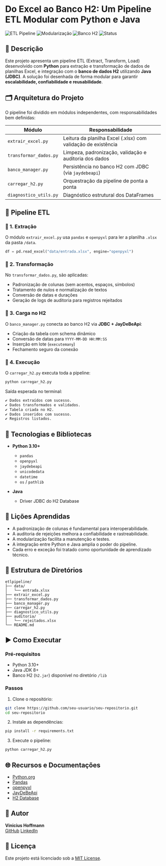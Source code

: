 
# Do Excel ao Banco H2: Um Pipeline ETL Modular com Python e Java

![ETL Pipeline](https://img.shields.io/badge/ETL-Python%20%2B%20Java-green)
![Modularização](https://img.shields.io/badge/Arquitetura-Modular-blue)
![Banco H2](https://img.shields.io/badge/Banco-H2-yellow)
![Status](https://img.shields.io/badge/Status-Em%20Desenvolvimento-orange)

## 📌 Descrição

Este projeto apresenta um pipeline ETL (Extract, Transform, Load) desenvolvido com **Python** para extração e transformação de dados de planilhas Excel, e integração com o **banco de dados H2** utilizando **Java (JDBC)**. A solução foi desenhada de forma modular para garantir **escalabilidade, confiabilidade e reusabilidade**.

## 🗂️ Arquitetura do Projeto

O pipeline foi dividido em módulos independentes, com responsabilidades bem definidas:

| Módulo                | Responsabilidade                                                                 |
|-----------------------|-----------------------------------------------------------------------------------|
| `extrair_excel.py`    | Leitura da planilha Excel (.xlsx) com validação de existência                    |
| `transformar_dados.py`| Limpeza, padronização, validação e auditoria dos dados                           |
| `banco_manager.py`    | Persistência no banco H2 com JDBC (via `jaydebeapi`)                             |
| `carregar_h2.py`      | Orquestração da pipeline de ponta a ponta                                        |
| `diagnostico_utils.py`| Diagnóstico estrutural dos DataFrames                                            |

## 🧪 Pipeline ETL

### 🔹 1. Extração

O módulo `extrair_excel.py` usa `pandas` e `openpyxl` para ler a planilha `.xlsx` da pasta `/data`.

```python
df = pd.read_excel("data/entrada.xlsx", engine="openpyxl")
```

### 🔹 2. Transformação

No `transformar_dados.py`, são aplicadas:

- Padronização de colunas (sem acentos, espaços, símbolos)
- Tratamento de nulos e normalização de textos
- Conversão de datas e durações
- Geração de logs de auditoria para registros rejeitados

### 🔹 3. Carga no H2

O `banco_manager.py` conecta ao banco H2 via **JDBC + JayDeBeApi**:

- Criação da tabela com schema dinâmico
- Conversão de datas para `YYYY-MM-DD HH:MM:SS`
- Inserção em lote (`executemany`)
- Fechamento seguro da conexão

### 🔹 4. Execução

O `carregar_h2.py` executa toda a pipeline:

```bash
python carregar_h2.py
```

Saída esperada no terminal:

```bash
✔ Dados extraídos com sucesso.
✔ Dados transformados e validados.
✔ Tabela criada no H2.
✔ Dados inseridos com sucesso.
✔ Registros listados.
```

## 🧰 Tecnologias e Bibliotecas

- **Python 3.10+**
  - `pandas`
  - `openpyxl`
  - `jaydebeapi`
  - `unicodedata`
  - `datetime`
  - `os` / `pathlib`

- **Java**
  - Driver JDBC do H2 Database

## 🧠 Lições Aprendidas

- A padronização de colunas é fundamental para interoperabilidade.
- A auditoria de rejeições melhora a confiabilidade e rastreabilidade.
- A modularização facilita a manutenção e testes.
- A integração entre Python e Java amplia o poder do pipeline.
- Cada erro e exceção foi tratado como oportunidade de aprendizado técnico.

## 📁 Estrutura de Diretórios

```
etlpipeline/
├── data/
│   └── entrada.xlsx
├── extrair_excel.py
├── transformar_dados.py
├── banco_manager.py
├── carregar_h2.py
├── diagnostico_utils.py
├── auditoria/
│   └── rejeitados.xlsx
└── README.md
```

## ▶️ Como Executar

### Pré-requisitos

- Python 3.10+
- Java JDK 8+
- Banco H2 (`h2.jar`) disponível no diretório `/lib`

### Passos

1. Clone o repositório:

```bash
git clone https://github.com/seu-usuario/seu-repositorio.git
cd seu-repositorio
```

2. Instale as dependências:

```bash
pip install -r requirements.txt
```

3. Execute o pipeline:

```bash
python carregar_h2.py
```

## 🌐 Recursos e Documentações

- [Python.org](https://www.python.org)
- [Pandas](https://pandas.pydata.org)
- [openpyxl](https://openpyxl.readthedocs.io)
- [JayDeBeApi](https://pypi.org/project/JayDeBeApi)
- [H2 Database](http://www.h2database.com/html/main.html)

## 📌 Autor

**Vinicius Hoffmann**  
[GitHub](https://github.com/viniciushoffmanndev)
[LinkedIn](www.linkedin.com/in/viniciushoffmanndev)

## 📄 Licença

Este projeto está licenciado sob a [MIT License](LICENSE).
